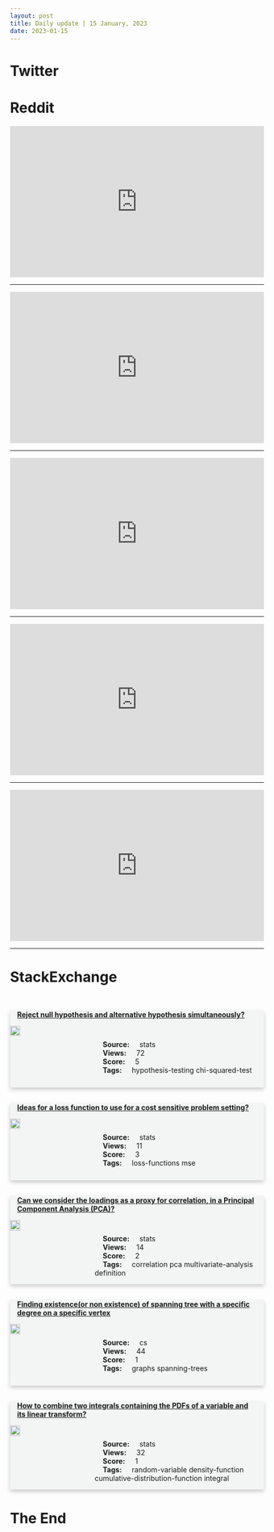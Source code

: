 ```yaml
---
layout: post
title: Daily update | 15 January, 2023
date: 2023-01-15
---
```


<script async src="https://platform.twitter.com/widgets.js" charset="utf-8"></script>


<script src='https://storage.ko-fi.com/cdn/scripts/overlay-widget.js'></script>
<script>
  kofiWidgetOverlay.draw('themldojo', {
    'type': 'floating-chat',
    'floating-chat.donateButton.text': 'Support me',
    'floating-chat.donateButton.background-color': '#f45d22',
    'floating-chat.donateButton.text-color': '#fff'
  });
</script>

# Twitter 

<blockquote class="twitter-tweet"><a href="https://twitter.com/omarsar0/status/1614266508435243008"></a></blockquote>

<blockquote class="twitter-tweet"><a href="https://twitter.com/svpino/status/1614245990789447681"></a></blockquote>

<blockquote class="twitter-tweet"><a href="https://twitter.com/svpino/status/1614336574636056576"></a></blockquote>

<blockquote class="twitter-tweet"><a href="https://twitter.com/gp_pulipaka/status/1614101503299526658"></a></blockquote>

<blockquote class="twitter-tweet"><a href="https://twitter.com/gp_pulipaka/status/1614125168137232384"></a></blockquote>

<blockquote class="twitter-tweet"><a href="https://twitter.com/ylecun/status/1614186881171742720"></a></blockquote>

<blockquote class="twitter-tweet"><a href="https://twitter.com/ylecun/status/1614064718670622723"></a></blockquote>

<blockquote class="twitter-tweet"><a href="https://twitter.com/PyTorch/status/1614060807301763072"></a></blockquote>

<blockquote class="twitter-tweet"><a href="https://twitter.com/PyTorch/status/1614078482518257677"></a></blockquote>

<blockquote class="twitter-tweet"><a href="https://twitter.com/ylecun/status/1614160782530338817"></a></blockquote>

# Reddit 

<iframe id="reddit-embed" src="https://www.redditmedia.com/r/MachineLearning/comments/10bkjdk/n_classaction_lawsuit_filed_against_stability_ai?ref_source=embed&amp;ref=share&amp;embed=true" sandbox="allow-scripts allow-same-origin allow-popups" style="border: none;" height="300" width="100%" scrolling="yes"></iframe>
<hr style="width:100%;text-align:left;margin-left:0">
<iframe id="reddit-embed" src="https://www.redditmedia.com/r/MachineLearning/comments/10bddey/d_is_musicgpt_a_viable_possibility?ref_source=embed&amp;ref=share&amp;embed=true" sandbox="allow-scripts allow-same-origin allow-popups" style="border: none;" height="300" width="100%" scrolling="yes"></iframe>
<hr style="width:100%;text-align:left;margin-left:0">
<iframe id="reddit-embed" src="https://www.redditmedia.com/r/MachineLearning/comments/10bqp1v/r_from_a_human_motion_sequence_summon_synthesizes?ref_source=embed&amp;ref=share&amp;embed=true" sandbox="allow-scripts allow-same-origin allow-popups" style="border: none;" height="300" width="100%" scrolling="yes"></iframe>
<hr style="width:100%;text-align:left;margin-left:0">
<iframe id="reddit-embed" src="https://www.redditmedia.com/r/datascience/comments/10bwrko/i_can_pick_my_own_job_title_what_should_i_put?ref_source=embed&amp;ref=share&amp;embed=true" sandbox="allow-scripts allow-same-origin allow-popups" style="border: none;" height="300" width="100%" scrolling="yes"></iframe>
<hr style="width:100%;text-align:left;margin-left:0">
<iframe id="reddit-embed" src="https://www.redditmedia.com/r/MachineLearning/comments/10bsecy/project_stable_diffusion_pokémon_cards?ref_source=embed&amp;ref=share&amp;embed=true" sandbox="allow-scripts allow-same-origin allow-popups" style="border: none;" height="300" width="100%" scrolling="yes"></iframe>
<hr style="width:100%;text-align:left;margin-left:0">

<style>
.card {
box-shadow: 0 4px 8px 0 rgba(0,0,0,0.2);
transition: 0.3s;
width: 100%;
background-color: #F3F4F4;
}
p{
    margin-left:  3em;
    padding-top: 1em;
}
.part2{
    display: grid;
    grid-template-columns: 1fr 3fr;
}
h4{
    margin: 1em;
}

.card:hover {
box-shadow: 0 8px 16px 0 rgba(0,0,0,0.2);
}
b {
padding: 2px 16px;
}
</style>
  
# StackExchange 


  <br>
  <div class="card">
  <h4><a href='https://stats.stackexchange.com/questions/601972/reject-null-hypothesis-and-alternative-hypothesis-simultaneously'>Reject null hypothesis and alternative hypothesis simultaneously?</a></h4> 
  <div class="part2">
      <img src="https://cdn.sstatic.net/Sites/stats/Img/apple-touch-icon@2.png?v=344f57aa10cc" alt="Img missing!" style="width:40%">
      <p><b>Source:</b> stats<br><b>Views:</b> 72<br><b>Score:</b> 5<br><b>Tags:</b> <span class="badge badge-dark">hypothesis-testing</span> <span class="badge badge-dark">chi-squared-test</span></p> 
  </div>
  </div>
      
  <br>
  <div class="card">
  <h4><a href='https://stats.stackexchange.com/questions/602008/ideas-for-a-loss-function-to-use-for-a-cost-sensitive-problem-setting'>Ideas for a loss function to use for a cost sensitive problem setting?</a></h4> 
  <div class="part2">
      <img src="https://cdn.sstatic.net/Sites/stats/Img/apple-touch-icon@2.png?v=344f57aa10cc" alt="Img missing!" style="width:40%">
      <p><b>Source:</b> stats<br><b>Views:</b> 11<br><b>Score:</b> 3<br><b>Tags:</b> <span class="badge badge-dark">loss-functions</span> <span class="badge badge-dark">mse</span></p> 
  </div>
  </div>
      
  <br>
  <div class="card">
  <h4><a href='https://stats.stackexchange.com/questions/601992/can-we-consider-the-loadings-as-a-proxy-for-correlation-in-a-principal-componen'>Can we consider the loadings as a proxy for correlation, in a Principal Component Analysis (PCA)?</a></h4> 
  <div class="part2">
      <img src="https://cdn.sstatic.net/Sites/stats/Img/apple-touch-icon@2.png?v=344f57aa10cc" alt="Img missing!" style="width:40%">
      <p><b>Source:</b> stats<br><b>Views:</b> 14<br><b>Score:</b> 2<br><b>Tags:</b> <span class="badge badge-dark">correlation</span> <span class="badge badge-dark">pca</span> <span class="badge badge-dark">multivariate-analysis</span> <span class="badge badge-dark">definition</span></p> 
  </div>
  </div>
      
  <br>
  <div class="card">
  <h4><a href='https://cs.stackexchange.com/questions/156843/finding-existenceor-non-existence-of-spanning-tree-with-a-specific-degree-on-a'>Finding existence(or non existence) of spanning tree with a specific degree on a specific vertex</a></h4> 
  <div class="part2">
      <img src="https://cdn.sstatic.net/Sites/cs/Img/apple-touch-icon@2.png?v=324a3e0c2b03" alt="Img missing!" style="width:40%">
      <p><b>Source:</b> cs<br><b>Views:</b> 44<br><b>Score:</b> 1<br><b>Tags:</b> <span class="badge badge-dark">graphs</span> <span class="badge badge-dark">spanning-trees</span></p> 
  </div>
  </div>
      
  <br>
  <div class="card">
  <h4><a href='https://stats.stackexchange.com/questions/601964/how-to-combine-two-integrals-containing-the-pdfs-of-a-variable-and-its-linear-tr'>How to combine two integrals containing the PDFs of a variable and its linear transform?</a></h4> 
  <div class="part2">
      <img src="https://cdn.sstatic.net/Sites/stats/Img/apple-touch-icon@2.png?v=344f57aa10cc" alt="Img missing!" style="width:40%">
      <p><b>Source:</b> stats<br><b>Views:</b> 32<br><b>Score:</b> 1<br><b>Tags:</b> <span class="badge badge-dark">random-variable</span> <span class="badge badge-dark">density-function</span> <span class="badge badge-dark">cumulative-distribution-function</span> <span class="badge badge-dark">integral</span></p> 
  </div>
  </div>
      
# The End